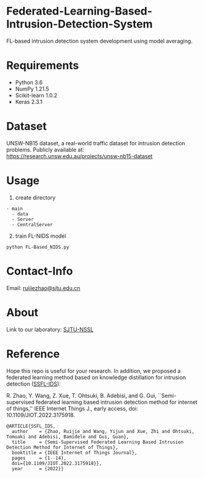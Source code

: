 # Federated-Learning-Based-Intrusion-Detection-System
FL-based intrusion detection system development using model averaging.

# Requirements
- Python 3.6
- NumPy 1.21.5
- Scikit-learn 1.0.2
- Keras 2.3.1

# Dataset
UNSW-NB15 dataset, a real-world traffic dataset for intrusion detection problems.
Publicly available at: https://research.unsw.edu.au/projects/unsw-nb15-dataset

# Usage
1. create directory
```
- main
  - data
  - Server
  - CentralServer
```

2. train FL-NIDS model
```
python FL-Based_NIDS.py
```

# Contact-Info
Email: ruijiezhao@sjtu.edu.cn

# About
Link to our laboratory: [SJTU-NSSL](https://github.com/NSSL-SJTU "SJTU-NSSL")

# Reference
Hope this repo is useful for your research. In addition, we proposed a federated learning method based on knowledge distillation for intrusion detection ([SSFL-IDS](https://github.com/iZRJ/SSFL-IDS)):

R. Zhao, Y. Wang, Z. Xue, T. Ohtsuki, B. Adebisi, and G. Gui, ``Semi-supervised federated learning based intrusion detection method for internet of things,'' IEEE Internet Things J., early access, doi: 10.1109/JIOT.2022.3175918.

```
@ARTICLE{SSFL_IDS,
  author    = {Zhao, Ruijie and Wang, Yijun and Xue, Zhi and Ohtsuki, Tomoaki and Adebisi, Bamidele and Gui, Guan},
  title     = {Semi-Supervised Federated Learning Based Intrusion Detection Method for Internet of Things},
  booktitle = {IEEE Internet of Things Journal},
  pages     = {1--14},
  doi={10.1109/JIOT.2022.3175918}},
  year      = {2022}}
```
